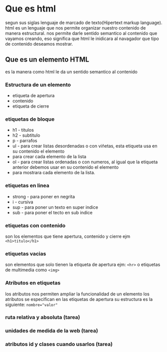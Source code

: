 # Que es html
segun sus siglas lenguaje de marcado de texto(Hipertext markup language).
html es un lenguaje que nos permite organizar nuestro contenido de manera estructural.
nos permite darle sentido semantico al contenido que vayamos creando, eso significa que html le inidicara al navagador que tipo de contenido deseamos mostrar.
## Que es un elemento HTML
es la manera como html le da un sentido semantico al contenido
### Estructura de un elemento
- etiqueta de apertura
- contenido
- etiqueta de cierre
### etiquetas de bloque
- h1 - titulos
- h2 - subtitulo
- p - parrafos
- ul - para crear listas desordenadas o con viñetas, esta etiqueta usa en su contenido el elemento <li> para crear cada elemento de la lista
- ol - para crear listas ordenadas o con numeros, al igual que la etiqueta anterior debemos usar en su contenido el elemento <li> para mostrara cada elemento de la lista.
### etiquetas en linea
- strong - para poner en negrita
- i - cursiva
- sup - para poner un texto en super indice
- sub - para poner el tecto en sub indice
### etiquetas con contenido
son los elementos que tiene apertura, contenido y cierre ejm `<h1>titulo</h1>`
### etiquetas vacias
son elementos que solo tienen la etiqueta de apertura ejm: `<hr>` o etiquetas de multimedia como `<img>`
### Atributos en etiquetas
los atributos nos permiten ampliar la funcionalidad de un elemento los atributos se especifican en las etiquetas de apertura su estructura es la siguiente: `nombre="valor"`

### ruta relativa y absoluta (tarea)
### unidades de medida de la web (tarea)
### atributos id y clases cuando usarlos (tarea)



